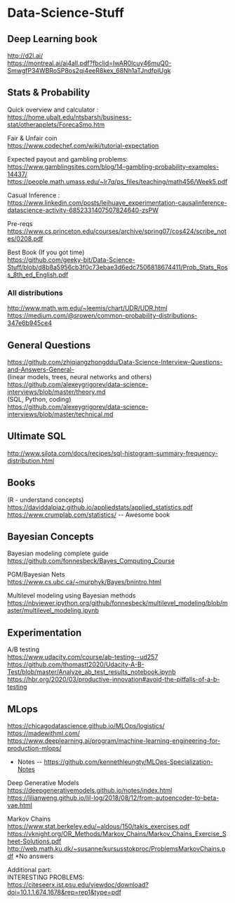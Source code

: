 # Data-Science-Stuff

## Deep Learning book
http://d2l.ai/ \
https://montreal.ai/ai4all.pdf?fbclid=IwAR0lcuy46muQ0-SmwgfP34WBRoSP8os2qi4eeR8kex_68Nh1aTJndfpIUgk

## Stats & Probability

Quick overview and calculator : \
https://home.ubalt.edu/ntsbarsh/business-stat/otherapplets/ForecaSmo.htm

Fair & Unfair coin \
https://www.codechef.com/wiki/tutorial-expectation

Expected payout and gambling problems:\
https://www.gamblingsites.com/blog/14-gambling-probability-examples-14437/ \
https://people.math.umass.edu/~lr7q/ps_files/teaching/math456/Week5.pdf

Casual Inference : \
https://www.linkedin.com/posts/leihuaye_experimentation-causalinference-datascience-activity-6852331407507824640-zsPW

Pre-reqs \
https://www.cs.princeton.edu/courses/archive/spring07/cos424/scribe_notes/0208.pdf

Best Book (If you got time) \
https://github.com/geeky-bit/Data-Science-Stuff/blob/d8b8a5956cb3f0c73ebae3d6edc7506818674411/Prob_Stats_Ross_8th_ed_English.pdf

### All distributions
http://www.math.wm.edu/~leemis/chart/UDR/UDR.html \
https://medium.com/@srowen/common-probability-distributions-347e6b945ce4


## General Questions
https://github.com/zhiqiangzhongddu/Data-Science-Interview-Questions-and-Answers-General- \
(linear models, trees, neural networks and others) \
https://github.com/alexeygrigorev/data-science-interviews/blob/master/theory.md \
(SQL, Python, coding) \
https://github.com/alexeygrigorev/data-science-interviews/blob/master/technical.md

## Ultimate SQL
http://www.silota.com/docs/recipes/sql-histogram-summary-frequency-distribution.html

## Books 
(R - understand concepts) \
https://daviddalpiaz.github.io/appliedstats/applied_statistics.pdf \
https://www.crumplab.com/statistics/ -- Awesome book

## Bayesian Concepts
Bayesian modeling complete guide \
https://github.com/fonnesbeck/Bayes_Computing_Course

PGM/Bayesian Nets \
https://www.cs.ubc.ca/~murphyk/Bayes/bnintro.html

Multilevel modeling using Bayesian methods \
https://nbviewer.ipython.org/github/fonnesbeck/multilevel_modeling/blob/master/multilevel_modeling.ipynb

## Experimentation
A/B testing \
https://www.udacity.com/course/ab-testing--ud257 \
https://github.com/thomastt2020/Udacity-A-B-Test/blob/master/Analyze_ab_test_results_notebook.ipynb \
https://hbr.org/2020/03/productive-innovation#avoid-the-pitfalls-of-a-b-testing

## MLops
https://chicagodatascience.github.io/MLOps/logistics/ \
https://madewithml.com/ \
https://www.deeplearning.ai/program/machine-learning-engineering-for-production-mlops/
- Notes -- https://github.com/kennethleungty/MLOps-Specialization-Notes 

Deep Generative Models \
https://deepgenerativemodels.github.io/notes/index.html \
https://lilianweng.github.io/lil-log/2018/08/12/from-autoencoder-to-beta-vae.html


Markov Chains \
https://www.stat.berkeley.edu/~aldous/150/takis_exercises.pdf \
https://vknight.org/OR_Methods/Markov_Chains/Markov_Chains_Exercise_Sheet-Solutions.pdf \
http://web.math.ku.dk/~susanne/kursusstokproc/ProblemsMarkovChains.pdf *No answers

Additional part: \
INTERESTING PROBLEMS: \
https://citeseerx.ist.psu.edu/viewdoc/download?doi=10.1.1.674.1678&rep=rep1&type=pdf
